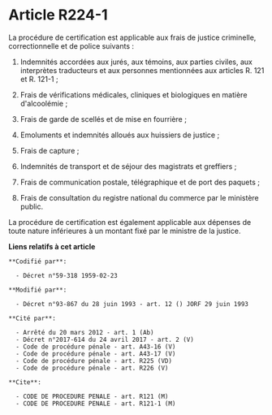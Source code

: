 # Article R224-1

La procédure de certification est applicable aux frais de justice criminelle, correctionnelle et de police suivants :

1. Indemnités accordées aux jurés, aux témoins, aux parties civiles, aux interprètes traducteurs et aux personnes mentionnées
aux articles R. 121 et R. 121-1 ;

2. Frais de vérifications médicales, cliniques et biologiques en matière d'alcoolémie ;

3. Frais de garde de scellés et de mise en fourrière ;

4. Emoluments et indemnités alloués aux huissiers de justice ;

5. Frais de capture ;

6. Indemnités de transport et de séjour des magistrats et greffiers ;

7. Frais de communication postale, télégraphique et de port des paquets ;

8. Frais de consultation du registre national du commerce par le ministère public.

La procédure de certification est également applicable aux dépenses de toute nature inférieures à un montant fixé par le
ministre de la justice.

**Liens relatifs à cet article**

	**Codifié par**:

	  - Décret n°59-318 1959-02-23

	**Modifié par**:

	  - Décret n°93-867 du 28 juin 1993 - art. 12 () JORF 29 juin 1993

	**Cité par**:

	  - Arrêté du 20 mars 2012 - art. 1 (Ab)
	  - Décret n°2017-614 du 24 avril 2017 - art. 2 (V)
	  - Code de procédure pénale - art. A43-16 (V)
	  - Code de procédure pénale - art. A43-17 (V)
	  - Code de procédure pénale - art. R225 (VD)
	  - Code de procédure pénale - art. R226 (V)

	**Cite**:

	  - CODE DE PROCEDURE PENALE - art. R121 (M)
	  - CODE DE PROCEDURE PENALE - art. R121-1 (M)
